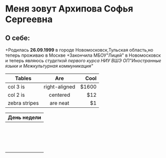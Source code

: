 Меня зовут Архипова Софья Сергеевна
=======================
О себе:
-----------------------
+Родилась **26.09.1999** в городе Новомосковск,Тульская область,но теперь проживаю в Москве
+Закончила МБОУ"Лицей" в Новомосковск и теперь являюсь *студеткой первого курса НИУ ВШЭ ОП"Иностранные языки и Межкультурная коммуникация"*

| Tables        | Are           | Cool  |
| ------------- |:-------------:| -----:|
| col 3 is      | right-aligned | $1600 |
| col 2 is      | centered      |   $12 |
| zebra stripes | are neat      |    $1 |

| День недели    |
| -------------  |
|                |
|                |
|                |
|                |
|                |
|                |
|                |
|                |
|                |
|                |
|                |
|                |
|                |
|                |
|                |
|                |
